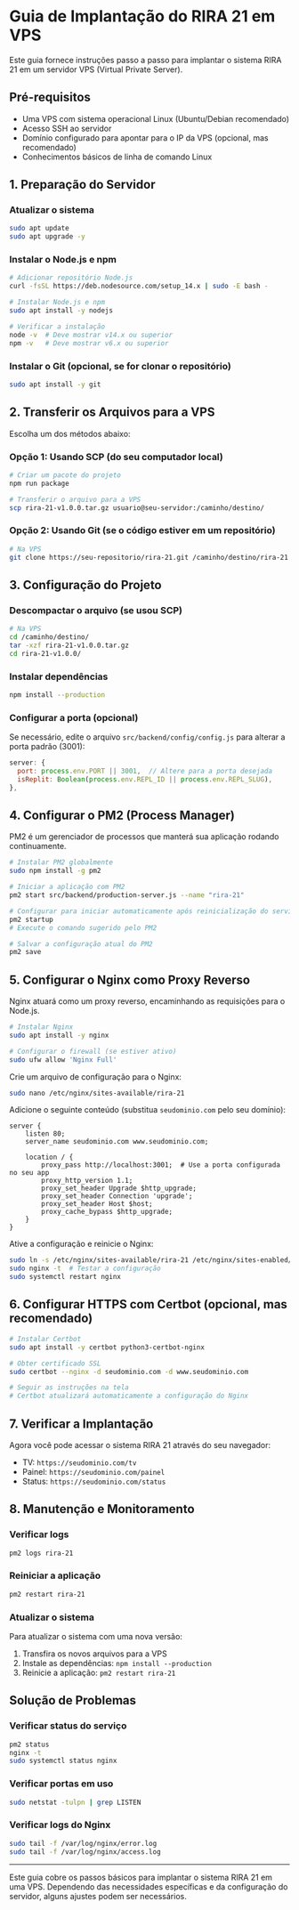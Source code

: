# Guia de Implantação do RIRA 21 em VPS

Este guia fornece instruções passo a passo para implantar o sistema RIRA 21 em um servidor VPS (Virtual Private Server).

## Pré-requisitos

- Uma VPS com sistema operacional Linux (Ubuntu/Debian recomendado)
- Acesso SSH ao servidor
- Domínio configurado para apontar para o IP da VPS (opcional, mas recomendado)
- Conhecimentos básicos de linha de comando Linux

## 1. Preparação do Servidor

### Atualizar o sistema

```bash
sudo apt update
sudo apt upgrade -y
```

### Instalar o Node.js e npm

```bash
# Adicionar repositório Node.js
curl -fsSL https://deb.nodesource.com/setup_14.x | sudo -E bash -

# Instalar Node.js e npm
sudo apt install -y nodejs

# Verificar a instalação
node -v  # Deve mostrar v14.x ou superior
npm -v   # Deve mostrar v6.x ou superior
```

### Instalar o Git (opcional, se for clonar o repositório)

```bash
sudo apt install -y git
```

## 2. Transferir os Arquivos para a VPS

Escolha um dos métodos abaixo:

### Opção 1: Usando SCP (do seu computador local)

```bash
# Criar um pacote do projeto
npm run package

# Transferir o arquivo para a VPS
scp rira-21-v1.0.0.tar.gz usuario@seu-servidor:/caminho/destino/
```

### Opção 2: Usando Git (se o código estiver em um repositório)

```bash
# Na VPS
git clone https://seu-repositorio/rira-21.git /caminho/destino/rira-21
```

## 3. Configuração do Projeto

### Descompactar o arquivo (se usou SCP)

```bash
# Na VPS
cd /caminho/destino/
tar -xzf rira-21-v1.0.0.tar.gz
cd rira-21-v1.0.0/
```

### Instalar dependências

```bash
npm install --production
```

### Configurar a porta (opcional)

Se necessário, edite o arquivo `src/backend/config/config.js` para alterar a porta padrão (3001):

```javascript
server: {
  port: process.env.PORT || 3001,  // Altere para a porta desejada
  isReplit: Boolean(process.env.REPL_ID || process.env.REPL_SLUG),
},
```

## 4. Configurar o PM2 (Process Manager)

PM2 é um gerenciador de processos que manterá sua aplicação rodando continuamente.

```bash
# Instalar PM2 globalmente
sudo npm install -g pm2

# Iniciar a aplicação com PM2
pm2 start src/backend/production-server.js --name "rira-21"

# Configurar para iniciar automaticamente após reinicialização do servidor
pm2 startup
# Execute o comando sugerido pelo PM2

# Salvar a configuração atual do PM2
pm2 save
```

## 5. Configurar o Nginx como Proxy Reverso

Nginx atuará como um proxy reverso, encaminhando as requisições para o Node.js.

```bash
# Instalar Nginx
sudo apt install -y nginx

# Configurar o firewall (se estiver ativo)
sudo ufw allow 'Nginx Full'
```

Crie um arquivo de configuração para o Nginx:

```bash
sudo nano /etc/nginx/sites-available/rira-21
```

Adicione o seguinte conteúdo (substitua `seudominio.com` pelo seu domínio):

```nginx
server {
    listen 80;
    server_name seudominio.com www.seudominio.com;

    location / {
        proxy_pass http://localhost:3001;  # Use a porta configurada no seu app
        proxy_http_version 1.1;
        proxy_set_header Upgrade $http_upgrade;
        proxy_set_header Connection 'upgrade';
        proxy_set_header Host $host;
        proxy_cache_bypass $http_upgrade;
    }
}
```

Ative a configuração e reinicie o Nginx:

```bash
sudo ln -s /etc/nginx/sites-available/rira-21 /etc/nginx/sites-enabled/
sudo nginx -t  # Testar a configuração
sudo systemctl restart nginx
```

## 6. Configurar HTTPS com Certbot (opcional, mas recomendado)

```bash
# Instalar Certbot
sudo apt install -y certbot python3-certbot-nginx

# Obter certificado SSL
sudo certbot --nginx -d seudominio.com -d www.seudominio.com

# Seguir as instruções na tela
# Certbot atualizará automaticamente a configuração do Nginx
```

## 7. Verificar a Implantação

Agora você pode acessar o sistema RIRA 21 através do seu navegador:

- TV: `https://seudominio.com/tv`
- Painel: `https://seudominio.com/painel`
- Status: `https://seudominio.com/status`

## 8. Manutenção e Monitoramento

### Verificar logs

```bash
pm2 logs rira-21
```

### Reiniciar a aplicação

```bash
pm2 restart rira-21
```

### Atualizar o sistema

Para atualizar o sistema com uma nova versão:

1. Transfira os novos arquivos para a VPS
2. Instale as dependências: `npm install --production`
3. Reinicie a aplicação: `pm2 restart rira-21`

## Solução de Problemas

### Verificar status do serviço

```bash
pm2 status
nginx -t
sudo systemctl status nginx
```

### Verificar portas em uso

```bash
sudo netstat -tulpn | grep LISTEN
```

### Verificar logs do Nginx

```bash
sudo tail -f /var/log/nginx/error.log
sudo tail -f /var/log/nginx/access.log
```

---

Este guia cobre os passos básicos para implantar o sistema RIRA 21 em uma VPS. Dependendo das necessidades específicas e da configuração do servidor, alguns ajustes podem ser necessários.